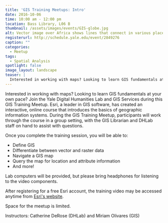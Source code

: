 ```yaml
---
title: 'GIS Training Meetups: Intro'
date: 2016-10-06
time: 10:00 am - 12:00 pm
location: Bass Library, L06 B
thumbnail: /assets/images/events/GIS-globe.jpg
alt: Vector image over Africa shows lines that connect in various places, indicating the connections established by GIS mapping software.
registerurl: http://schedule.yale.edu/event/2849276
caption: ""
categories:
  - Meetup
tags:
  - Spatial Analysis
spotlight: false
image_layout: landscape
teaser: |
  Interested in working with maps? Looking to learn GIS fundamentals at your own pace?
---
```

Interested in working with maps? Looking to learn GIS fundamentals at your own pace? Join the Yale Digital Humanities Lab and GIS Services during this GIS Training Meetup. Esri, a leader in GIS software, has created an interactive, online course that introduces the basics of geographic information systems. During the GIS Training Meetup, participants will work through the course in a group setting, with the GIS Librarian and DHLab staff on hand to assist with questions.

Once you complete the training session, you will be able to:
 * Define GIS
 * Differentiate between vector and raster data
 * Navigate a GIS map
 * Query the map for location and attribute information
 * And more!

Lab computers will be provided, but please bring headphones for listening to the video components.

After registering for a free Esri account, the training video may be accessed anytime from <a href='http://training.esri.com/gateway/index.cfm?fa=catalog.webcoursedetail&amp;courseid=2500' target='_blank'>Esri's website</a>.

Space for the meetup is limited.

Instructors: Catherine DeRose (DHLab) and Miriam Olivares (GIS)
